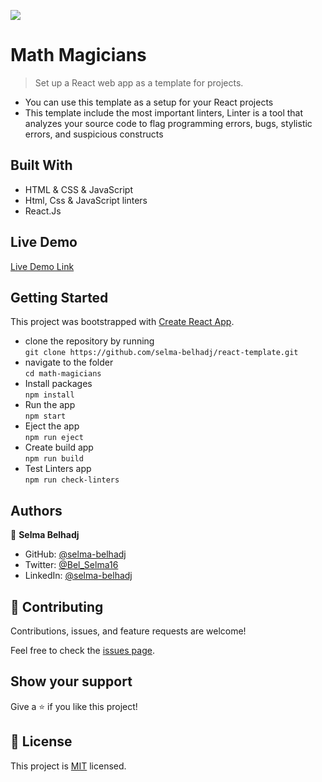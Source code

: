 ![](https://img.shields.io/badge/Microverse-blueviolet)

# Math Magicians

> Set up a React web app as a template for projects.
- You can use this template as a setup for your React projects 
- This template include the most important linters, Linter is a tool that analyzes your source code to flag programming errors, bugs, stylistic errors, and suspicious constructs 



## Built With
- HTML & CSS & JavaScript
- Html, Css & JavaScript linters
- React.Js

## Live Demo 

[Live Demo Link](selmab-react-template.netlify.app)


## Getting Started

This project was bootstrapped with [Create React App](https://github.com/facebook/create-react-app).


- clone the repository by running\
    `git clone https://github.com/selma-belhadj/react-template.git`
- navigate to the folder\
    `cd math-magicians`
- Install packages\
    `npm install`
- Run the app\
    `npm start`
- Eject the app\
    `npm run eject`
- Create build app\
    `npm run build`
- Test Linters app\
    `npm run check-linters`

## Authors

👤 **Selma Belhadj**

- GitHub: [@selma-belhadj](https://github.com/selma-belhadj)
- Twitter: [@Bel_Selma16](https://twitter.com/Bel_Selma16)
- LinkedIn: [@selma-belhadj](https://www.linkedin.com/in/selma-belhadj/)


## 🤝 Contributing

Contributions, issues, and feature requests are welcome!

Feel free to check the [issues page](../../issues/).

## Show your support

Give a ⭐️ if you like this project!

## 📝  License
This project is [MIT](./MIT.md) licensed.
